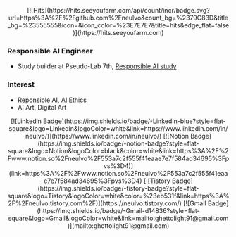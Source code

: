 <div align=center>
[![Hits](https://hits.seeyoufarm.com/api/count/incr/badge.svg?url=https%3A%2F%2Fgithub.com%2Fneulvo&count_bg=%2379C83D&title_bg=%23555555&icon=&icon_color=%23E7E7E7&title=hits&edge_flat=false)](https://hits.seeyoufarm.com)
</div>

### Responsible AI Engineer
- Study builder at Pseudo-Lab 7th, [Responsible AI study](https://github.com/Pseudo-Lab/responsibleAI)

### Interest
- Reponsible AI, AI Ethics
- AI Art, Digital Art

<div align=center>
[![Linkedin Badge](https://img.shields.io/badge/-LinkedIn-blue?style=flat-square&logo=Linkedin&logoColor=white&link=https://www.linkedin.com/in/neulvo/)](https://www.linkedin.com/in/neulvo/)
[![Notion Badge](https://img.shields.io/badge/-notion-badge?style=flat-square&logo=Notion&logoColor=black&color=white&link=https%3A%2F%2Fwww.notion.so%2Fneulvo%2F553a7c2f555f41eaae7e7f584ad34695%3Fpvs%3D4)](link=https%3A%2F%2Fwww.notion.so%2Fneulvo%2F553a7c2f555f41eaae7e7f584ad34695%3Fpvs%3D4)
[![Tistory Badge](https://img.shields.io/badge/-tistory-badge?style=flat-square&logo=Tistory&logoColor=white&color=%23eb531f&link=https%3A%2F%2Fneulvo.tistory.com%2F)](https://neulvo.tistory.com/)
[![Gmail Badge](https://img.shields.io/badge/-Gmail-d14836?style=flat-square&logo=Gmail&logoColor=white&link=mailto:ghettolight91@gmail.com)](mailto:ghettolight91@gmail.com)  
</div>
